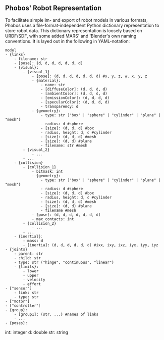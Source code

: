 ## Phobos' Robot Representation

To facilitate simple im- and export of robot models in various formats, Phobos uses a file-format-independent Python dictionary representation to store robot data. This dictionary representation is loosely based on URDF/SDF, with some added MARS' and 'Blender's own naming conventions. It is layed out in the following in YAML-notation:

    model
    - {links}
        - filename: str
        - [pose]: (d, d, d, d, d, d, d)
        - {visual}:
            - {visual_1}
                - [pose]: (d, d, d, d, d, d, d) #x, y, z, w, x, y, z
                - {material}:
                    - name: str
                    - [diffuseColor]: (d, d, d, d)
                    - [ambientColor]: (d, d, d, d)
                    - [emissionColor]: (d, d, d, d)
                    - [specularColor]: (d, d, d, d)
                    - transparency: d
                - {geometry}:
                    - type: str ("box" | "sphere" | "cylinder" | "plane" | "mesh")
                    - radius: d #sphere
                    - [size]: (d, d, d) #box
                    - radius, height: d, d #cylinder
                    - [size]: (d, d, d) #mesh
                    - [size]: (d, d) #plane
                    - filename: str #mesh
            - {visual_2}
                - ...
            - ...
        - {collision}
            - {collision_1}
                - bitmask: int
                - {geometry}:
                    - type: str ("box" | "sphere" | "cylinder" | "plane" | "mesh")
                    - radius: d #sphere
                    - [size]: (d, d, d) #box
                    - radius, height: d, d #cylinder
                    - [size]: (d, d, d) #mesh
                    - [size]: (d, d) #plane
                    - filename #mesh
                - [pose]: (d, d, d, d, d, d, d)
                - max_contacts: int
            - {collision_2}
                - ...
            - ...
        - {inertial}:
            - mass: d
            - [inertia]: (d, d, d, d, d, d) #ixx, ixy, ixz, iyx, iyy, iyz
    - {joints}
        - parent: str
        - child: str
        - type: str ("hinge", "continuous", "linear")
        - {limits}:
            - lower
            - upper
            - velocity
            - effort
    - ["sensor"]
        - link: str
        - type: str
    - ["motor"]
    - ["controller"]
    - {group}:
        - [group1]: (str, ...) #names of links
        - ...
    - {poses}:
    


int: integer
d: double
str: string
